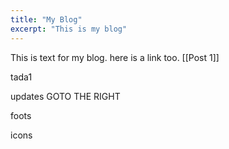 ```yaml
---
title: "My Blog"
excerpt: "This is my blog"
---
```


This is text for my blog. here is a link too. [[Post 1]]

tada1

updates GOTO THE RIGHT

foots

icons